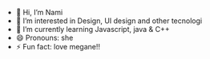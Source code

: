 - 👋 Hi, I’m Nami
- 👀 I’m interested in Design, UI design and other tecnologi
- 🌱 I’m currently learning Javascript, java & C++
- 😄 Pronouns: she
- ⚡ Fun fact: love megane!!

<!---
NamiLQ/NamiLQ is a ✨ special ✨ repository because its `README.md` (this file) appears on your GitHub profile.
You can click the Preview link to take a look at your changes.
--->
